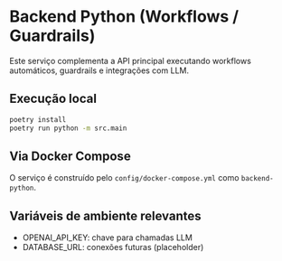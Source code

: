 # Backend Python (Workflows / Guardrails)

Este serviço complementa a API principal executando workflows automáticos, guardrails e integrações com LLM.

## Execução local

```bash
poetry install
poetry run python -m src.main
```

## Via Docker Compose

O serviço é construído pelo `config/docker-compose.yml` como `backend-python`.

## Variáveis de ambiente relevantes

- OPENAI_API_KEY: chave para chamadas LLM
- DATABASE_URL: conexões futuras (placeholder)
